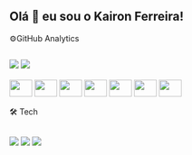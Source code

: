 ## Olá 👋 eu sou o Kairon Ferreira!

⚙️GitHub Analytics
##
<div>
  <img src="https://github-readme-stats.vercel.app/api?username=kaironferreira&show_icons=true&theme=dark">
 <img src="https://github-readme-stats.vercel.app/api/top-langs/?username=kaironferreira&theme=dark&layout=compact&langs_count=7">
</div>

<div style="diplay: inline-block"> <br>
  <img height="30" width="40" src="https://cdn.jsdelivr.net/gh/devicons/devicon/icons/html5/html5-original.svg" />
  <img height="30" width="40" src="https://cdn.jsdelivr.net/gh/devicons/devicon/icons/css3/css3-original.svg" />
  <img height="30" width="40" src="https://cdn.jsdelivr.net/gh/devicons/devicon/icons/javascript/javascript-original.svg" />
  <img height="30" width="40" src="https://cdn.jsdelivr.net/gh/devicons/devicon/icons/typescript/typescript-original.svg" />
  <img  height="30" width="40" src="https://cdn.jsdelivr.net/gh/devicons/devicon/icons/react/react-original.svg" />
  <img height="30" width="40" src="https://cdn.jsdelivr.net/gh/devicons/devicon/icons/nodejs/nodejs-original-wordmark.svg" />
  <img height="30" width="40" src="https://cdn.jsdelivr.net/gh/devicons/devicon/icons/flutter/flutter-original.svg" />  
</div>

🛠 Tech
##

<div>
  <a href="https://github.com/kaironferreira" target="_blank"><img src="https://img.shields.io/badge/GitHub-100000?style=for-the-badge&logo=github&logoColor=white"><a/>
  <a href="https://www.linkedin.com/in/kairon-ferreira09/" target="_blank"><img src="https://img.shields.io/badge/LinkedIn-0077B5?style=for-the-badge&logo=linkedin&logoColor=white"><a/>
  <a href="https://www.instagram.com/kairon_ferreira" target="_blank"><img src="https://img.shields.io/badge/Instagram-E4405F?style=for-the-badge&logo=instagram&logoColor=white"><a/>   
 </div>
